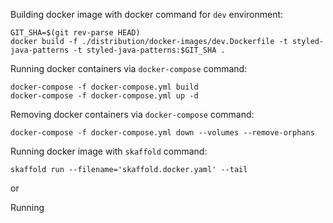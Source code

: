 Building docker image with docker command for `dev` environment:

```shell
GIT_SHA=$(git rev-parse HEAD)
docker build -f ./distribution/docker-images/dev.Dockerfile -t styled-java-patterns -t styled-java-patterns:$GIT_SHA .
```

Running docker containers via `docker-compose` command:

```shell
docker-compose -f docker-compose.yml build
docker-compose -f docker-compose.yml up -d
```

Removing docker containers via `docker-compose` command:

```shell
docker-compose -f docker-compose.yml down --volumes --remove-orphans
```

Running docker image with `skaffold` command:

```shell
skaffold run --filename='skaffold.docker.yaml' --tail
```

or

Running ***<template>*** = [`docker` | `helm` | `kustomize` | `kubectl`] deployment with `skaffold` command in development
mode:

```shell
skaffold dev --filename='skaffold.<template>.yaml' --timestamps=false --update-check=true --interactive=true
```

Shutting down ***<template>*** deployment with `skaffold` command:

```shell
skaffold delete --filename='skaffold.<template>.yaml'
```

Running k8s cluster with `tilt` command by acquiring k8s deployment configuration:

```shell
tilt up
```

Shutting down k8s cluster with `tilt` command with provisioned resources removal:

```shell
tilt down --delete-namespaces
```
